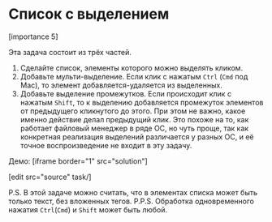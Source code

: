 # Список с выделением

[importance 5]

Эта задача состоит из трёх частей.

<ol>
<li>Сделайте список, элементы которого можно выделять кликом.</li>
<li>Добавьте мульти-выделение. Если клик с нажатым <code class="key">Ctrl</code> (<code class="key">Cmd</code> под Mac), то элемент добавляется-удаляется из выделенных.</li>
<li>Добавьте выделение промежутков. Если происходит клик с нажатым <code class="key">Shift</code>, то к выделению добавляется промежуток элементов от предыдущего кликнутого до этого. При этом не важно, какое именно действие делал предыдущий клик.
Это похоже на то, как работает файловый менеджер в ряде ОС, но чуть проще, так как конкретная реализация выделений различается у разных ОС, и её точное воспроизведение не входит в эту задачу.</li>
</ol>

Демо:
[iframe border="1" src="solution"]

[edit src="source" task/]

P.S. В этой задаче можно считать, что в элементах списка может быть только текст, без вложенных тегов. 
P.P.S. Обработка одновременного нажатия <code class="key">Ctrl</code>(<code class="key">Cmd</code>) и <code class="key">Shift</code> может быть любой.